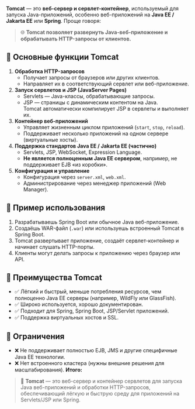 **Tomcat** — это **веб-сервер и сервлет-контейнер**, используемый для запуска Java-приложений, особенно веб-приложений на **Java EE / Jakarta EE** или **Spring**.
Проще говоря:
> 🌐 **Tomcat позволяет развернуть Java-веб-приложение и обрабатывать HTTP-запросы от клиентов.**
## 🔹 Основные функции Tomcat
1. **Обработка HTTP-запросов**
    - Получает запросы от браузеров или других клиентов.
    - Направляет их в соответствующий сервлет или веб-приложение.
2. **Запуск сервлетов и JSP (JavaServer Pages)**
    - Servlets — Java-классы, обрабатывающие запросы.
    - JSP — страницы с динамическим контентом на Java.  
        Tomcat автоматически компилирует JSP в сервлеты и выполняет их.
3. **Контейнер веб-приложений**
    - Управляет жизненным циклом приложений (`start`, `stop`, `reload`).
    - Поддерживает несколько приложений на одном сервере (виртуальные хосты).
4. **Поддержка стандартов Java EE / Jakarta EE (частично)**
    - Servlets, JSP, WebSocket, Expression Language.
    - **Не является полноценным Java EE сервером**, например, не поддерживает EJB «из коробки».
5. **Конфигурация и управление**
    - Конфигурация через `server.xml`, `web.xml`.
    - Администрирование через менеджер приложений (Web Manager).
## 🔹 Пример использования
1. Разрабатываешь Spring Boot или обычное Java веб-приложение.
2. Создаёшь WAR-файл (`.war`) или используешь встроенный Tomcat в Spring Boot.
3. Tomcat развертывает приложение, создаёт сервлет-контейнер и начинает слушать HTTP-порты.
4. Клиенты могут делать запросы к приложению через браузер или API.
## 🔹 Преимущества Tomcat
- ✅ Лёгкий и быстрый, меньше потребления ресурсов, чем полноценно Java EE серверы (например, WildFly или GlassFish).
- ✅ Широко используется, хорошо документирован.
- ✅ Подходит для Spring, Spring Boot, JSP/Servlet приложений.
- ✅ Поддержка виртуальных хостов и SSL.
## 🔹 Ограничения
- ❌ Не поддерживает полностью EJB, JMS и другие специфичные Java EE технологии.
- ❌ Нет встроенного кластера (нужны внешние решения для масштабирования).
**Итого:**
> 🎯 **Tomcat** — это веб-сервер и контейнер сервлетов для запуска Java веб-приложений и обработки HTTP-запросов, обеспечивающий лёгкую и быструю среду для приложений на Servlets/JSP или Spring.
